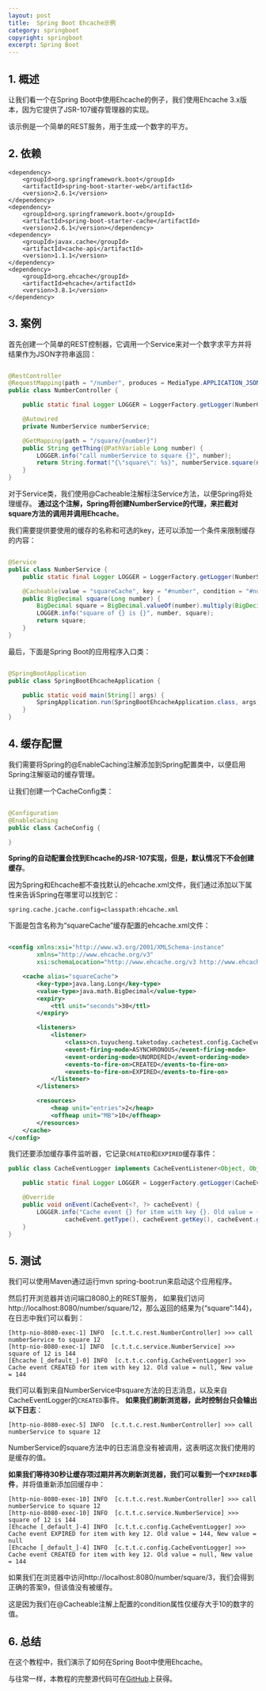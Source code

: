 ```yaml
---
layout: post
title:  Spring Boot Ehcache示例
category: springboot
copyright: springboot
excerpt: Spring Boot
---
```


## 1. 概述

让我们看一个在Spring Boot中使用Ehcache的例子，我们使用Ehcache 3.x版本，因为它提供了JSR-107缓存管理器的实现。

该示例是一个简单的REST服务，用于生成一个数字的平方。

## 2. 依赖

```text
<dependency>
    <groupId>org.springframework.boot</groupId>
    <artifactId>spring-boot-starter-web</artifactId>
    <version>2.6.1</version>
</dependency>
<dependency>
    <groupId>org.springframework.boot</groupId>
    <artifactId>spring-boot-starter-cache</artifactId>
    <version>2.6.1</version></dependency>
<dependency>
    <groupId>javax.cache</groupId>
    <artifactId>cache-api</artifactId>
    <version>1.1.1</version>
</dependency>
<dependency>
    <groupId>org.ehcache</groupId>
    <artifactId>ehcache</artifactId>
    <version>3.8.1</version>
</dependency>     
```

## 3. 案例

首先创建一个简单的REST控制器，它调用一个Service来对一个数字求平方并将结果作为JSON字符串返回：

```java

@RestController
@RequestMapping(path = "/number", produces = MediaType.APPLICATION_JSON_VALUE)
public class NumberController {

    public static final Logger LOGGER = LoggerFactory.getLogger(NumberController.class);

    @Autowired
    private NumberService numberService;

    @GetMapping(path = "/square/{number}")
    public String getThing(@PathVariable Long number) {
        LOGGER.info("call numberService to square {}", number);
        return String.format("{\"square\": %s}", numberService.square(number));
    }
}
```

对于Service类，我们使用@Cacheable注解标注Service方法，以便Spring将处理缓存。
**通过这个注解，Spring将创建NumberService的代理，来拦截对square方法的调用并调用Ehcache**。

我们需要提供要使用的缓存的名称和可选的key，还可以添加一个条件来限制缓存的内容：

```java

@Service
public class NumberService {
    public static final Logger LOGGER = LoggerFactory.getLogger(NumberService.class);

    @Cacheable(value = "squareCache", key = "#number", condition = "#number > 10")
    public BigDecimal square(Long number) {
        BigDecimal square = BigDecimal.valueOf(number).multiply(BigDecimal.valueOf(number));
        LOGGER.info("square of {} is {}", number, square);
        return square;
    }
}
```

最后，下面是Spring Boot的应用程序入口类：

```java

@SpringBootApplication
public class SpringBootEhcacheApplication {

    public static void main(String[] args) {
        SpringApplication.run(SpringBootEhcacheApplication.class, args);
    }
}
```

## 4. 缓存配置

我们需要将Spring的@EnableCaching注解添加到Spring配置类中，以便启用Spring注解驱动的缓存管理。

让我们创建一个CacheConfig类：

```java

@Configuration
@EnableCaching
public class CacheConfig {

}
```

**Spring的自动配置会找到Ehcache的JSR-107实现，但是，默认情况下不会创建缓存**。

因为Spring和Ehcache都不查找默认的ehcache.xml文件，我们通过添加以下属性来告诉Spring在哪里可以找到它：

```properties
spring.cache.jcache.config=classpath:ehcache.xml
```

下面是包含名称为“squareCache”缓存配置的ehcache.xml文件：

```xml

<config xmlns:xsi="http://www.w3.org/2001/XMLSchema-instance"
        xmlns="http://www.ehcache.org/v3"
        xsi:schemaLocation="http://www.ehcache.org/v3 http://www.ehcache.org/schema/ehcache-core-3.0.xsd">

    <cache alias="squareCache">
        <key-type>java.lang.Long</key-type>
        <value-type>java.math.BigDecimal</value-type>
        <expiry>
            <ttl unit="seconds">30</ttl>
        </expiry>

        <listeners>
            <listener>
                <class>cn.tuyucheng.taketoday.cachetest.config.CacheEventLogger</class>
                <event-firing-mode>ASYNCHRONOUS</event-firing-mode>
                <event-ordering-mode>UNORDERED</event-ordering-mode>
                <events-to-fire-on>CREATED</events-to-fire-on>
                <events-to-fire-on>EXPIRED</events-to-fire-on>
            </listener>
        </listeners>

        <resources>
            <heap unit="entries">2</heap>
            <offheap unit="MB">10</offheap>
        </resources>
    </cache>
</config>
```

我们还要添加缓存事件监听器，它记录`CREATED`和`EXPIRED`缓存事件：

```java
public class CacheEventLogger implements CacheEventListener<Object, Object> {

    public static final Logger LOGGER = LoggerFactory.getLogger(CacheEventLogger.class);

    @Override
    public void onEvent(CacheEvent<?, ?> cacheEvent) {
        LOGGER.info("Cache event {} for item with key {}. Old value = {}, New value = {}",
                cacheEvent.getType(), cacheEvent.getKey(), cacheEvent.getOldValue(), cacheEvent.getNewValue());
    }
}
```

## 5. 测试

我们可以使用Maven通过运行mvn spring-boot:run来启动这个应用程序。

然后打开浏览器并访问端口8080上的REST服务，
如果我们访问http://localhost:8080/number/square/12，那么返回的结果为{“square”:144}，在日志中我们可以看到：

```text
[http-nio-8080-exec-1] INFO  [c.t.t.c.rest.NumberController] >>> call numberService to square 12 
[http-nio-8080-exec-1] INFO  [c.t.t.c.service.NumberService] >>> square of 12 is 144 
[Ehcache [_default_]-0] INFO  [c.t.t.c.config.CacheEventLogger] >>> Cache event CREATED for item with key 12. Old value = null, New value = 144 
```

我们可以看到来自NumberService中square方法的日志消息，以及来自CacheEventLogger的`CREATED`事件。
**如果我们刷新浏览器，此时控制台只会输出以下日志**：

```text
[http-nio-8080-exec-5] INFO  [c.t.t.c.rest.NumberController] >>> call numberService to square 12 
```

NumberService的square方法中的日志消息没有被调用，这表明这次我们使用的是缓存的值。

**如果我们等待30秒让缓存项过期并再次刷新浏览器，我们可以看到一个`EXPIRED`事件**，并将值重新添加回缓存中：

```text
[http-nio-8080-exec-10] INFO  [c.t.t.c.rest.NumberController] >>> call numberService to square 12 
[http-nio-8080-exec-10] INFO  [c.t.t.c.service.NumberService] >>> square of 12 is 144 
[Ehcache [_default_]-4] INFO  [c.t.t.c.config.CacheEventLogger] >>> Cache event EXPIRED for item with key 12. Old value = 144, New value = null 
[Ehcache [_default_]-4] INFO  [c.t.t.c.config.CacheEventLogger] >>> Cache event CREATED for item with key 12. Old value = null, New value = 144
```

如果我们在浏览器中访问http://localhost:8080/number/square/3，我们会得到正确的答案9，但该值没有被缓存。

这是因为我们在@Cacheable注解上配置的condition属性仅缓存大于10的数字的值。

## 6. 总结

在这个教程中，我们演示了如何在Spring Boot中使用Ehcache。

与往常一样，本教程的完整源代码可在[GitHub](https://github.com/tuyucheng7/taketoday-tutorial4j/tree/master/spring-boot-modules/spring-boot-caching-1)上获得。